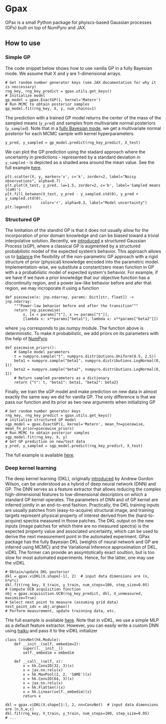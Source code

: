 # Gpax
GPax is a small Python package for phyiscs-based Gaussian processes (GPs) built on top of NumPyro and JAX.

## How to use
### Simple GP
The code snippet below shows how to use vanilla GP in a fully Bayesian mode. We assume that X and y are 1-dimensional arrays.
```python3
# Get random number generator keys (see JAX documentation for why it is neccessary)
rng_key, rng_key_predict = gpax.utils.get_keys()
# Initialize model
gp_model = gpax.ExactGP(1, kernel='Matern')
# Run MCMC to obtain posterior samples
gp_model.fit(rng_key, X, y, num_chains=1)
```

The prediction with a trained GP model returns the center of the mass of the sampled means (```y_pred```) and samples from multivariate normal posteriors (```y_sampled```). Note that in a [fully Bayesian mode](https://docs.gpytorch.ai/en/v1.5.1/examples/01_Exact_GPs/GP_Regression_Fully_Bayesian.html), we get a multivariate normal posterior for each MCMC sample with kernel hyperparameters.
```python3
y_pred, y_sampled = gp_model.predict(rng_key_predict, X_test)
```
We can plot the GP prediction using the stadard approach where the uncertainty in predictions - represented by a standard deviation in ```y_sampled``` - is depicted as a shaded area around the mean value. See the full example [here]().
```python3
plt.scatter(X, y, marker='x', c='k', zorder=2, label="Noisy observations", alpha=0.7)
plt.plot(X_test, y_pred, lw=1.5, zorder=2, c='b', label='Sampled means (CoM)')
plt.fill_between(X_test, y_pred - y_sampled.std(0), y_pred + y_sampled.std(0),
                color='r', alpha=0.3, label="Model uncertainty")
plt.legend()
```
### Structured GP
The limitation of the standrd GP is that it does not usually allow for the incorporation of prior domain knowledge and can be biased toward a trivial interpolative solution. Recently, we [introduced](https://arxiv.org/abs/2108.10280) a structured Gaussian Process (sGP), where a classical GP is augmented by a structured probabilistic model of the expected system’s behavior. This approach allows us to [balance](https://towardsdatascience.com/unknown-knowns-bayesian-inference-and-structured-gaussian-processes-why-domain-scientists-know-4659b7e924a4) the flexibility of the non-parametric GP approach with a rigid structure of prior (physical) knowledge encoded into the parametric model.
Implementation-wise, we substitute a constant/zero mean function in GP with a a probabilistic model of expected system's behavior. For example, if we have if we have a prior knowledge that our objective function has a discontinuity region, and a power law-like behavior before and afer that region, we may incroporate it using a function
```python3
def piecewise(x: jnp.ndarray, params: Dict[str, float]) -> jnp.ndarray:
    """Power-law behavior before and after the transition"""
    return jnp.piecewise(
        x, [x < params["t"], x >= params["t"]],
        [lambda x: x**params["beta1"], lambda x: x**params["beta2"]])
```
where ```jnp``` corresponds to jax.numpy module. The function above is deterministic. To make it probabilistic, we add priors on its parameters with the help of [NumPyro](https://github.com/pyro-ppl/numpyro)
```python3
def piecewise_priors():
    # Sample model parameters
    t = numpyro.sample("t", numpyro.distributions.Uniform(0.5, 2.5))
    beta1 = numpyro.sample("beta1", numpyro.distributions.LogNormal(0, 1))
    beta2 = numpyro.sample("beta2", numpyro.distributions.LogNormal(0, 1))
    # Return sampled parameters as a dictionary
    return {"t": t, "beta1": beta1, "beta2": beta2}
```
Finally, we train the sGP model and make prediction on new data in almost exactly the same way we did for vanilla GP. The only difference is that we pass our function and its prior as two new arguments when initializing GP
```python3
# Get random number generator keys
rng_key, rng_key_predict = gpax.utils.get_keys()
# initialize structured GP model
sgp_model = gpax.ExactGP(1, kernel='Matern', mean_fn=piecewise, mean_fn_prior=piecewise_priors)
# Run MCMC to obtain posterior samples
sgp_model.fit(rng_key, X, y)
# Get GP prediction on new/test data
y_pred, y_sampled = sgp_model.predict(rng_key_predict, X_test)
```
The full example is available [here](https://colab.research.google.com/github/ziatdinovmax/gpax/blob/main/examples/GP_sGP.ipynb).
### Deep kernel learning
The deep kernel learning (DKL), originally [introduced](https://arxiv.org/abs/1511.02222) by Andrew Gordon Wilson, can be understood as a hybrid of deep neural network (DNN) and GP. The DNN serves as a feature extractor that allows reducing the complex high-dimensional features to low-dimensional descriptors on which a standard GP kernel operates. The parameters of DNN and of GP kernel are inferred jointly in an end-to-end fashion. Practically, the DKL training inputs are usually patches from (easy-to-acquire) structural image, and training targets represent physical property of interest derived from the (hard-to-acquire) spectra measured in those patches. The DKL output on the new inputs (image patches for which there are no measured spectra) is the expected property value and associated uncertainty, which can be used to derive the next measurement point in the automated experiment.
GPax package has the fully Bayesian DKL (weights of neural network and GP are inferred using MCMC) and the Variational Inference approximation of DKL, viDKL The former can provide an assymtotically exact soultion, but is too slow for most automated experiments. Hence, for the latter, one may use the  viDKL
```python3
# Obtain/update DKL posterior
dkl = gpax.viDKL(X.shape[-1], 2)  # input data dimensions are (n, h*w*c)
dkl.fit(rng_key, X_train, y_train, num_steps=100, step_size=0.05)
# Compute UCB acquisition function
obj = gpax.acquisition.UCB(rng_key_predict, dkl, X_unmeasured, maximize=True)
# Select next point to measure (assuming grid data)
next_point_idx = obj.argmax()
# Perform measurement, update trainning data, etc.
```
THe full example is available [here](https://colab.research.google.com/github/ziatdinovmax/gpax/blob/main/examples/gpax_viDKL_plasmons.ipynb). Note that in viDKL, we use a simple MLP as a default feature extractor. However, you can easily write a custom DNN using [haiku](https://github.com/deepmind/dm-haiku) and pass it to the viDKL initializer
```python3
class ConvNet(hk.Module):
    def __init__(self, embedim=2):
        super().__init__()
        self._embedim = embedim   

    def __call__(self, x):
        x = hk.Conv2D(32, 3)(x)
        x = jax.nn.relu(x)
        x = hk.MaxPool(2, 2, 'SAME')(x)
        x = hk.Conv2D(64, 3)(x)
        x = jax.nn.relu(x)
        x = hk.Flatten()(x)
        x = hk.Linear(self._embedim)(x)
        return x

dkl = gpax.viDKL(X.shape[1:], 2, nn=ConvNet)  # input data dimensions are (n,h,w,c)
dkl.fit(rng_key, X_train, y_train, num_steps=100, step_size=0.05)
# ...
```
